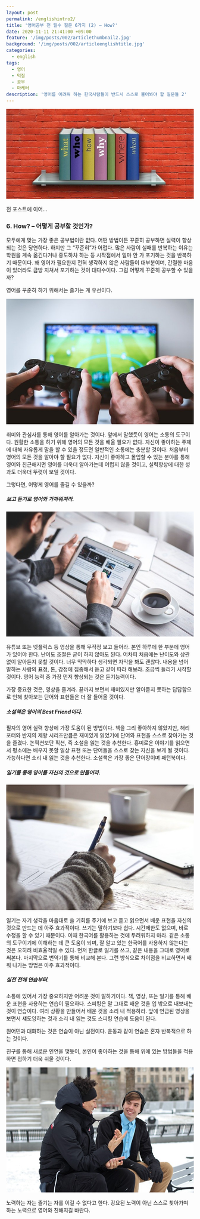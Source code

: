 ```yaml
---
layout: post
permalink: /englishintro2/
title: '영어공부 전 필수 질문 6가지 (2) – How?'
date: 2020-11-11 21:41:00 +09:00
feature: '/img/posts/002/articlethumbnail2.jpg'
background: '/img/posts/002/articleenglishtitle.jpg'
categories:
  - english
tags:
  - 영어
  - 덕질
  - 공부
  - 마케터
description: '영어를 어려워 하는 한국사람들이 반드시 스스로 물어봐야 할 질문들 2'
---
```



![영어1 /](/img/posts/002/article2img1.jpg)

전 포스트에 이어…

### 6. How? – 어떻게 공부할 것인가?

모두에게 맞는 가장 좋은 공부법이란 없다. 어떤 방법이든 꾸준히 공부하면 실력이 향상되는 것은 당연하다. 하지만 그 “꾸준히”가 어렵다. 많은 사람이 실패를 반복하는 이유는 학원을 계속 옮긴다거나 중도하차 하는 등 시작점에서 얼마 안 가 포기하는 것을 반복하기 때문이다. 왜 영어가 필요한지 전혀 생각하지 않은 사람들이 대부분이며, 간절한 마음이 있더라도 금방 지쳐서 포기하는 것이 대다수이다. 그럼 어떻게 꾸준히 공부할 수 있을까?

영어를 꾸준히 하기 위해서는 즐기는 게 우선이다.

![영어1 /](/img/posts/002/article2img5.jpg)


취미와 관심사를 통해 영어를 알아가는 것이다. 앞에서 말했듯이 영어는 소통의 도구이다. 원활한 소통을 하기 위해 영어의 모든 것을 배울 필요가 없다. 자신이 좋아하는 주제에 대해 자유롭게 말을 할 수 있을 정도면 일반적인 소통에는 충분할 것이다. 처음부터 영어의 모든 것을 알아야 할 필요가 없다. 자신이 좋아하고 몰입할 수 있는 분야를 통해 영어와 친근해지면 영어를 더욱더 알아가는데 어렵지 않을 것이고, 실력향상에 대한 성과도 더욱더 뚜렷이 보일 것이다.

그렇다면, 어떻게 영어를 즐길 수 있을까?

##### 보고 듣기로 영어와 가까워져라.

![영어2 /](/img/posts/002/article2img2.jpg)


유튜브 또는 넷플릭스 등 영상을 통해 무작정 보고 들어라. 본인 하루에 한 부분에 영어가 있어야 한다. 난이도 조절은 굳이 하지 않아도 된다. 어차피 처음에는 난이도와 상관없이 알아듣지 못할 것이다. 너무 막막하다 생각되면 자막을 봐도 괜찮다. 내용을 넘어 말하는 사람의 표정, 톤, 감정에 집중해서 듣고 같이 따라 해보라. 조금씩 들리기 시작할 것이다. 영어 능력 중 가장 먼저 향상되는 것은 듣기능력이다.

가장 중요한 것은, 영상을 즐겨라. 끝까지 보면서 재미있지만 알아듣지 못하는 답답함으로 인해 찾아보는 단어와 표현들은 더 잘 들어올 것이다.

#####	소설책은 영어의 Best Friend이다.

필자의 영어 실력 향상에 가장 도움이 된 방법이다. 책을 그리 좋아하지 않았지만, 해리포터와 반지의 제왕 시리즈만큼은 재미있게 읽었기에 단어와 표현을 스스로 찾아가는 것을 즐겼다. 논픽션보단 픽션, 즉 소설을 읽는 것을 추천한다. 흥미로운 이야기를 읽으면서 평소에는 배우지 못할 일상 표현 또는 단어들을 스스로 찾는 자신을 보게 될 것이다. 가능하다면 소리 내 읽는 것을 추천한다. 소설책은 가장 좋은 단어장이며 패턴북이다.

#####	일기를 통해 영어를 자신의 것으로 만들어라.

![영어3 /](/img/posts/002/article2img3.jpg)


일기는 자기 생각을 마음대로 쓸 기회를 주기에 보고 듣고 읽으면서 배운 표현을 자신의 것으로 만드는 데 아주 효과적이다. 쓰기는 말하기보다 쉽다. 시간제한도 없으며, 바로 수정을 할 수 있기 때문이다. 이때 한국어를 활용하는 것에 두려워하지 마라. 같은 소통의 도구이기에 이해하는 데 큰 도움이 되며, 잘 알고 있는 한국어를 사용하지 않는다는 것은 오히려 비효율적일 수 있다. 먼저 한글로 일기를 쓰고, 같은 내용을 그대로 영어로 써본다. 마지막으로 번역기를 통해 비교해 본다. 그런 방식으로 차이점을 비교하면서 배워 나가는 방법은 아주 효과적이다.

#####	실전 전에 연습부터.

소통에 있어서 가장 중요하지만 어려운 것이 말하기이다. 책, 영상, 또는 일기를 통해 배운 표현을 사용하는 연습이 필요하다. 스피킹은 말 그대로 배운 것을 입 밖으로 내보내는 것이 연습이다. 여러 상황을 만들어서 배운 것을 소리 내 적용하라. 앞에 언급된 영상을 보면서 섀도잉하는 것과 소리 내 읽는 것도 스피킹 연습에 도움이 된다.

원어민과 대화하는 것은 연습이 아닌 실전이다. 운동과 같이 연습은 혼자 반복적으로 하는 것이다.

친구를 통해 새로운 인연을 맺듯이, 본인이 좋아하는 것을 통해 위에 있는 방법들을 적용하면 접하기 더욱 쉬울 것이다.

![영어1 /](/img/posts/002/article2img4.jpg)


노력하는 자는 즐기는 자를 이길 수 없다고 한다. 강요된 노력이 아닌 스스로 찾아가며 하는 노력으로 영어와 친해지길 바란다.
